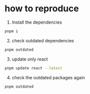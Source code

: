 # how to reproduce

1. Install the dependencies

```bash
pnpm i
```

2. check outdated dependencies

```bash
pnpm outdated
```

3. update only react

```bash
pnpm update react --latest
```

4. check the outdated packages again

```bash
pnpm outdated
```
